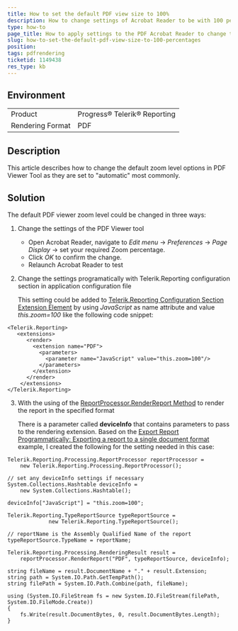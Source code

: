 ```yaml
---
title: How to set the default PDF view size to 100%
description: How to change settings of Acrobat Reader to be with 100 percentages zoom level
type: how-to
page_title: How to apply settings to the PDF Acrobat Reader to change the view size
slug: how-to-set-the-default-pdf-view-size-to-100-percentages
position: 
tags: pdfrendering
ticketid: 1149438
res_type: kb
---
```


## Environment
<table>
	<tr>
		<td>Product</td>
		<td>Progress® Telerik® Reporting </td>
	</tr>
	<tr>
		<td>Rendering Format</td>
		<td>PDF</td>
	</tr>
</table>


## Description
This article describes how to change the default zoom level options in PDF Viewer Tool as they are set to "automatic" most commonly.

## Solution
The default PDF viewer zoom level could be changed in three ways:

1. Change the settings of the PDF Viewer tool 

	* Open Acrobat Reader, navigate to *Edit menu* -> *Preferences* -> *Page Display* -> set your required Zoom percentage.
	* Click *OK* to confirm the change.
	* Relaunch Acrobat Reader to test

2. Change the settings programatically with Telerik.Reporting configuration section in application configuration file

	This setting could be added to [Telerik.Reporting Configuration Section Extension Element](https://docs.telerik.com/reporting/configuring-telerik-reporting-extensions) by using *JavaScript* as name attribute and value *this.zoom=100* like the following code snippet:

```
<Telerik.Reporting>
   <extensions>
      <render>
        <extension name="PDF">
          <parameters>
            <parameter name="JavaScript" value="this.zoom=100"/>
          </parameters>
        </extension>
      </render>
    </extensions>
</Telerik.Reporting>
```

3. With the using of the [ReportProcessor.RenderReport Method](https://docs.telerik.com/reporting/m-telerik-reporting-processing-reportprocessor-renderreport) to render the report in the specified format

	There is a parameter called **deviceInfo** that contains parameters to pass to the rendering extension. Based on the [Export Report Programmatically: Exporting a report to a single document format](https://docs.telerik.com/reporting/programmatic-exporting-report#exporting-a-report-to-a-single-document-format) example, I created the following for the setting needed in this case:

```CSharp
Telerik.Reporting.Processing.ReportProcessor reportProcessor =
    new Telerik.Reporting.Processing.ReportProcessor();

// set any deviceInfo settings if necessary
System.Collections.Hashtable deviceInfo =
    new System.Collections.Hashtable();

deviceInfo["JavaScript"] = "this.zoom=100";

Telerik.Reporting.TypeReportSource typeReportSource =
             new Telerik.Reporting.TypeReportSource();

// reportName is the Assembly Qualified Name of the report
typeReportSource.TypeName = reportName;

Telerik.Reporting.Processing.RenderingResult result =
    reportProcessor.RenderReport("PDF", typeReportSource, deviceInfo);

string fileName = result.DocumentName + "." + result.Extension;
string path = System.IO.Path.GetTempPath();
string filePath = System.IO.Path.Combine(path, fileName);

using (System.IO.FileStream fs = new System.IO.FileStream(filePath, System.IO.FileMode.Create))
{
    fs.Write(result.DocumentBytes, 0, result.DocumentBytes.Length);
}
```
